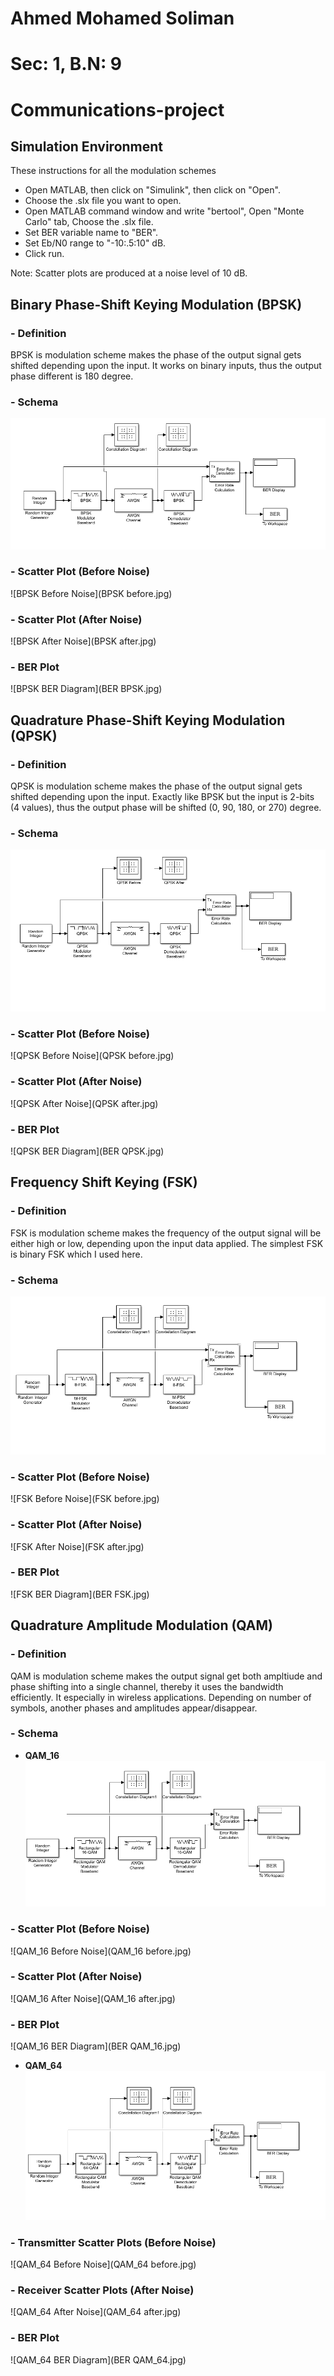 # Ahmed Mohamed Soliman
# Sec: 1, B.N: 9 
# Communications-project

## Simulation Environment
These instructions for all the modulation schemes 
- Open MATLAB, then click on "Simulink", then click on "Open".
- Choose the .slx file you want to open. 
- Open MATLAB command window and write "bertool", Open "Monte Carlo" tab, Choose the .slx file.
- Set BER variable name to "BER".
- Set Eb/N0 range to "-10:.5:10" dB.
- Click run.

Note: Scatter plots are produced at a noise level of 10 dB.
## **Binary Phase-Shift Keying Modulation (BPSK)**
### - Definition 
BPSK is modulation scheme makes the phase of the output signal gets shifted depending upon the input. It works on binary inputs, thus the output phase different is 180 degree.

### - Schema
![BPSK schema](BPSK.PNG)
### - Scatter Plot (Before Noise)
![BPSK Before Noise](BPSK before.jpg)
### - Scatter Plot (After Noise)
![BPSK After Noise](BPSK after.jpg)
### - BER Plot
![BPSK BER Diagram](BER BPSK.jpg)


## **Quadrature Phase-Shift Keying Modulation (QPSK)**
### - Definition 
QPSK is modulation scheme makes the phase of the output signal gets shifted depending upon the input. Exactly like BPSK but the input is 2-bits (4 values), thus the output phase will be shifted (0, 90, 180, or 270) degree.

### - Schema
![QPSK schema](QPSK.PNG)
### - Scatter Plot (Before Noise)
![QPSK Before Noise](QPSK before.jpg)
### - Scatter Plot (After Noise)
![QPSK After Noise](QPSK after.jpg)
### - BER Plot
![QPSK BER Diagram](BER QPSK.jpg)


## **Frequency Shift Keying (FSK)**
### - Definition 
FSK is modulation scheme makes the frequency of the output signal will be either high or low, depending upon the input data applied. The simplest FSK is binary FSK which I used here.

### - Schema
![FSK schema](FSK.PNG)
### - Scatter Plot (Before Noise)
![FSK Before Noise](FSK before.jpg)
### - Scatter Plot (After Noise)
![FSK After Noise](FSK after.jpg)
### - BER Plot
![FSK BER Diagram](BER FSK.jpg)


## **Quadrature Amplitude Modulation (QAM)**
### - Definition
QAM is modulation scheme makes the output signal get both ampltiude and phase shifting into a single channel, thereby it uses the bandwidth efficiently. It especially in wireless applications. Depending on number of symbols, another phases and amplitudes appear/disappear. 

### - Schema
* **QAM_16**
![QAM_16 schema](QAM_16.PNG)
### - Scatter Plot (Before Noise)
![QAM_16 Before Noise](QAM_16 before.jpg)
### - Scatter Plot (After Noise)
![QAM_16 After Noise](QAM_16 after.jpg)
### - BER Plot
![QAM_16 BER Diagram](BER QAM_16.jpg)

* **QAM_64**
![QAM_64 schema](QAM_64.PNG)
### - Transmitter Scatter Plots (Before Noise)
![QAM_64 Before Noise](QAM_64 before.jpg)
### - Receiver Scatter Plots (After Noise)
![QAM_64 After Noise](QAM_64 after.jpg)
### - BER Plot
![QAM_64 BER Diagram](BER QAM_64.jpg)

